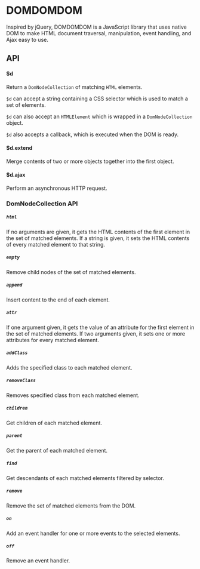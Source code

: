 # DOMDOMDOM

Inspired by jQuery, DOMDOMDOM is a JavaScript library that uses native DOM to make HTML document traversal, manipulation, event handling, and Ajax easy to use.

## API
#### $d
  Return a `DomNodeCollection` of matching `HTML` elements.

  `$d` can accept a string containing a CSS selector which is used to match a set of elements.

  `$d` can also accept an `HTMLElement` which is wrapped in a `DomNodeCollection` object.

  `$d` also accepts a callback, which is executed when the DOM is ready.

#### $d.extend
  Merge contents of two or more objects together into the first object.
#### $d.ajax
  Perform an asynchronous HTTP request.


### DomNodeCollection API
##### `html`
  If no arguments are given, it gets the HTML contents of the first element in the set of matched elements.  If a string is given, it sets the HTML contents of every matched element to that string.
##### `empty`
  Remove child nodes of the set of matched elements.
##### `append`
  Insert content to the end of each element.
##### `attr`
  If one argument given, it gets the value of an attribute for the first element in the set of matched elements.  If two arguments given, it sets one or more attributes for every matched element.
##### `addClass`
  Adds the specified class to each matched element.
##### `removeClass`
  Removes specified class from each matched element.
##### `children`
  Get children of each matched element.
##### `parent`
  Get the parent of each matched element.
##### `find`
  Get descendants of each matched elements filtered by selector.
##### `remove`
  Remove the set of matched elements from the DOM.
##### `on`
  Add an event handler for one or more events to the selected elements.
##### `off`
  Remove an event handler.
